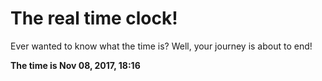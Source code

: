 # The real time clock!

Ever wanted to know what the time is? Well, your journey is about to end!

**The time is Nov 08, 2017, 18:16**
